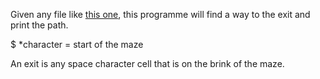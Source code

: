 Given any file like [this one](https://github.com/haffla/scala-mazerunner/blob/master/src/main/resources/maze.txt), this programme will find a way to the exit and print the path.

$ *character = start of the maze

An exit is any space character cell that is on the brink of the maze.